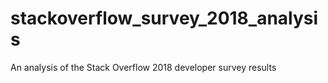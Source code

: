 # stackoverflow_survey_2018_analysis
An analysis of the Stack Overflow 2018 developer survey results
